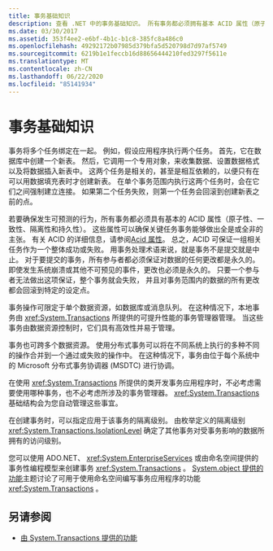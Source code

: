 ```yaml
---
title: 事务基础知识
description: 查看 .NET 中的事务基础知识。 所有事务都必须拥有基本 ACID 属性（原子性、一致性、隔离性和持久性）。
ms.date: 03/30/2017
ms.assetid: 353f4ee2-e6bf-4b1c-b1c8-385fc8a486c0
ms.openlocfilehash: 49292172b07985d379bfa5d520798d7d97af5749
ms.sourcegitcommit: 6219b1e1feccb16d88656444210fed3297f5611e
ms.translationtype: MT
ms.contentlocale: zh-CN
ms.lasthandoff: 06/22/2020
ms.locfileid: "85141934"
---
```

# <a name="transaction-fundamentals"></a>事务基础知识
事务将多个任务绑定在一起。 例如，假设应用程序执行两个任务。 首先，它在数据库中创建一个新表。 然后，它调用一个专用对象，来收集数据、设置数据格式以及将数据插入新表中。 这两个任务是相关的，甚至是相互依赖的，以便只有在可以用数据填充表时才创建新表。 在单个事务范围内执行这两个任务时，会在它们之间强制建立连接。 如果第二个任务失败，则第一个任务会回滚到创建新表之前的点。  
  
 若要确保发生可预测的行为，所有事务都必须具有基本的 ACID 属性（原子性、一致性、隔离性和持久性）。 这些属性可以确保关键任务事务能够做出全是或全非的主张。 有关 ACID 的详细信息，请参阅[Acid 属性](/windows/win32/cossdk/acid-properties)。 总之，ACID 可保证一组相关任务作为一个整体成功或失败。 用事务处理术语来说，就是事务不是提交就是中止。 对于要提交的事务，所有参与者都必须保证对数据的任何更改都是永久的。 即使发生系统崩溃或其他不可预见的事件，更改也必须是永久的。 只要一个参与者无法做出这项保证，整个事务就会失败， 并且对事务范围内的数据的所有更改都会回滚到特定的设定点。  
  
 事务操作可限定于单个数据资源，如数据库或消息队列。 在这种情况下，本地事务由 <xref:System.Transactions> 所提供的可提升性能的事务管理器管理。 当这些事务由数据资源控制时，它们具有高效性并易于管理。  
  
 事务也可跨多个数据资源。 使用分布式事务可以将在不同系统上执行的多种不同的操作合并到一个通过或失败的操作中。 在这种情况下，事务由位于每个系统中的 Microsoft 分布式事务协调器 (MSDTC) 进行协调。  
  
 在使用 <xref:System.Transactions> 所提供的类开发事务应用程序时，不必考虑需要使用哪种事务，也不必考虑所涉及的事务管理器。 <xref:System.Transactions> 基础结构会为您自动管理这些事宜。  
  
 在创建事务时，可以指定应用于该事务的隔离级别。 由枚举定义的隔离级别 <xref:System.Transactions.IsolationLevel> 确定了其他事务对受事务影响的数据所拥有的访问级别。  
  
 您可以使用 ADO.NET、 <xref:System.EnterpriseServices> 或由命名空间提供的事务性编程模型来创建事务 <xref:System.Transactions> 。 [System.object 提供的功能](features-provided-by-system-transactions.md)主题讨论了可用于使用命名空间编写事务应用程序的功能 <xref:System.Transactions> 。  
  
## <a name="see-also"></a>另请参阅

- [由 System.Transactions 提供的功能](features-provided-by-system-transactions.md)

